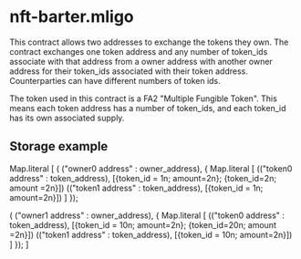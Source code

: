 # nft-barter.mligo

This contract allows two addresses to exchange the tokens they own. 
The contract exchanges one token address and any number of token_ids associate
with that address from a owner address with another owner address for their
token_ids associated with their token address.  Counterparties can have different
numbers of token ids.
   
The token used in this contract is a FA2 "Multiple Fungible Token".
This means each token address has a number of token_ids, and each token_id
has its own associated supply.

## Storage example

Map.literal [ 
  ( ("owner0 address" : owner_address), { 
	Map.literal [
	  (("token0 address" : token_address), [{token_id = 1n; amount=2n}; {token_id=2n; amount =2n}])
	  (("token1 address" : token_address), [{token_id = 1n; amount=2n}])
	]
   });

  ( ("owner1 address" : owner_address), { 
	Map.literal [
	  (("token0 address" : token_address), [{token_id = 10n; amount=2n}; {token_id=20n; amount =2n}])
	  (("token1 address" : token_address), [{token_id = 10n; amount=2n}])
	]
   }); 
]

